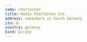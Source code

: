 ```yaml
---
code: charleston
title: Radio Charleston Int.
address: somewhere in South Germany
itu: D
country: germany
kind: pirate
---
```

